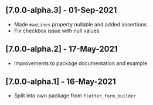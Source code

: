 ## [7.0.0-alpha.3] - 01-Sep-2021
* Made `maxLines` property nullable and added assertions
* Fix checkbox issue with null values

## [7.0.0-alpha.2] - 17-May-2021
* Improvements to package documentation and example

## [7.0.0-alpha.1] - 16-May-2021
* Split into own package from `flutter_form_builder`
